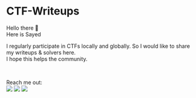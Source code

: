 # CTF-Writeups

Hello there 👋 <br>Here is Sayed

I regularly participate in CTFs locally and globally. So I would like to share my writeups & solvers here. <br>
I hope this helps the community.

<br>

Reach me out:<br>
[<img src="https://img.shields.io/badge/-SayedReda1-black?style=flat&logo=github">](https://github.com/SayedReda1) 
[<img src="https://img.shields.io/badge/-Sayed%20Reda-blue?style=flat&logo=linkedin">](https://www.linkedin.com/in/sayedreda1/) 
[<img src="https://img.shields.io/badge/-SayedReda0-black?style=flat&logo=x">](https://twitter.com/SayedReda0)

